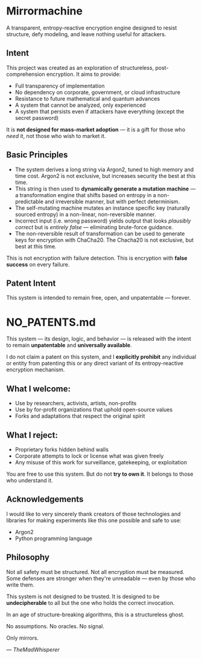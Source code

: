 # Mirrormachine

A transparent, entropy-reactive encryption engine designed to resist structure, defy modeling, and leave nothing useful for attackers.

## Intent

This project was created as an exploration of structureless, post-comprehension encryption.
It aims to provide:

- Full transparency of implementation
- No dependency on corporate, government, or cloud infrastructure
- Resistance to future mathematical and quantum advances
- A system that cannot be analyzed, only experienced
- A system that persists even if attackers have everything (except the secret password)

It is **not designed for mass-market adoption** — it is a gift for those who *need* it, not those who wish to market it.

## Basic Principles

- The system derives a long string via Argon2, tuned to high memory and time cost. Argon2 is not exclusive, but increases security the best at this time.
- This string is then used to **dynamically generate a mutation machine** — a transformation engine that shifts based on entropy in a non-predictable and irreversible manner, but with perfect determinism.
- The self-mutating machine mutates an instance specific key (naturally sourced entropy) in a non-linear, non-reversible manner.
- Incorrect input (i.e. wrong password) yields output that looks *plausibly correct* but is *entirely false* — eliminating brute-force guidance.
- The non-reversible result of transformation can be used to generate keys for encryption with ChaCha20. The Chacha20 is not exclusive, but best at this time.

This is not encryption with failure detection.
This is encryption with **false success** on every failure.

## Patent Intent

This system is intended to remain free, open, and unpatentable — forever.

# NO_PATENTS.md

This system — its design, logic, and behavior — is released with the intent to remain **unpatentable** and **universally available**.

I do not claim a patent on this system, and I **explicitly prohibit** any individual or entity from patenting this or any direct variant of its entropy-reactive encryption mechanism.

## What I welcome:
- Use by researchers, activists, artists, non-profits
- Use by for-profit organizations that uphold open-source values
- Forks and adaptations that respect the original spirit

## What I reject:
- Proprietary forks hidden behind walls
- Corporate attempts to lock or license what was given freely
- Any misuse of this work for surveillance, gatekeeping, or exploitation

You are free to use this system. But do not **try to own it**.
It belongs to those who understand it.

## Acknowledgements

I would like to very sincerely thank creators of those technologies and libraries for making experiments
like this one possible and safe to use:

- Argon2
- Python programming language

## Philosophy

Not all safety must be structured.
Not all encryption must be measured.
Some defenses are stronger when they're unreadable — even by those who write them.

This system is not designed to be trusted.
It is designed to be **undecipherable** to all but the one who holds the correct invocation.

In an age of structure-breaking algorithms,
this is a structureless ghost.

No assumptions. No oracles. No signal.

Only mirrors.

— *TheMadWhisperer*
